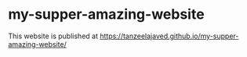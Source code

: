 # my-supper-amazing-website
This website is published at https://tanzeelajaved.github.io/my-supper-amazing-website/
